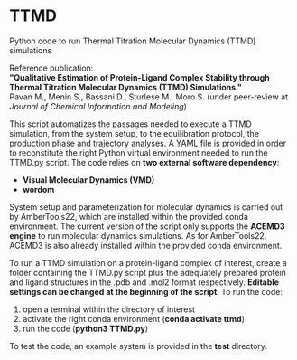 # TTMD
Python code to run Thermal Titration Molecular Dynamics (TTMD) simulations

Reference publication:  
**"Qualitative Estimation of Protein-Ligand Complex Stability through Thermal Titration Molecular Dynamics (TTMD) Simulations."**  
Pavan M., Menin S., Bassani D., Sturlese M., Moro S. (under peer-review at *Journal of Chemical Information and Modeling*)

This script automatizes the passages needed to execute a TTMD simulation, from the system setup, to the equilibration protocol, the production phase and trajectory analyses. A YAML file is provided in order to reconstitute the right Python virtual environment needed to run the TTMD.py script. The code relies on **two external software dependency**:
- **Visual Molecular Dynamics (VMD)**  
- **wordom**

System setup and parameterization for molecular dynamics is carried out by AmberTools22, which are installed within the provided conda environment. The current version of the script only supports the **ACEMD3 engine** to run molecular dynamics simulations. As for AmberTools22, ACEMD3 is also already installed within the provided conda environment. 

To run a TTMD simulation on a protein-ligand complex of interest, create a folder containing the TTMD.py script plus the adequately prepared protein and ligand structures in the .pdb and .mol2 format respectively. **Editable settings can be changed at the beginning of the script**. 
To run the code:
1. open a terminal within the directory of interest
2. activate the right conda environment (**conda activate ttmd**)
3. run the code (**python3 TTMD.py**)

To test the code, an example system is provided in the **test** directory.
